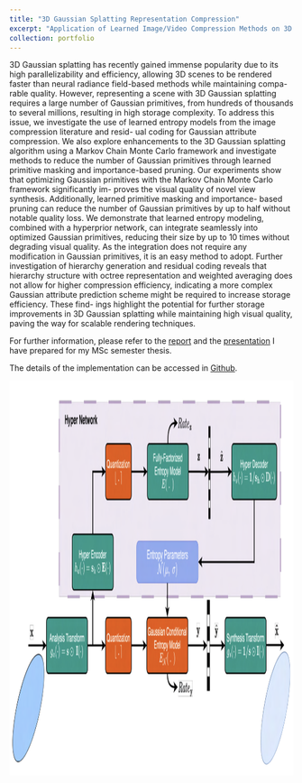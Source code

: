 ```yaml
---
title: "3D Gaussian Splatting Representation Compression"
excerpt: "Application of Learned Image/Video Compression Methods on 3D Gaussian Splatting"
collection: portfolio
---
```


3D Gaussian splatting has recently gained immense popularity due to its high parallelizability and efficiency,
allowing 3D scenes to be rendered faster than neural radiance field-based methods while maintaining compa-
rable quality. However, representing a scene with 3D Gaussian splatting requires a large number of Gaussian
primitives, from hundreds of thousands to several millions, resulting in high storage complexity. To address
this issue, we investigate the use of learned entropy models from the image compression literature and resid-
ual coding for Gaussian attribute compression. We also explore enhancements to the 3D Gaussian splatting
algorithm using a Markov Chain Monte Carlo framework and investigate methods to reduce the number
of Gaussian primitives through learned primitive masking and importance-based pruning. Our experiments
show that optimizing Gaussian primitives with the Markov Chain Monte Carlo framework significantly im-
proves the visual quality of novel view synthesis. Additionally, learned primitive masking and importance-
based pruning can reduce the number of Gaussian primitives by up to half without notable quality loss. We
demonstrate that learned entropy modeling, combined with a hyperprior network, can integrate seamlessly
into optimized Gaussian primitives, reducing their size by up to 10 times without degrading visual quality.
As the integration does not require any modification in Gaussian primitives, it is an easy method to adopt.
Further investigation of hierarchy generation and residual coding reveals that hierarchy structure with octree
representation and weighted averaging does not allow for higher compression efficiency, indicating a more
complex Gaussian attribute prediction scheme might be required to increase storage efficiency. These find-
ings highlight the potential for further storage improvements in 3D Gaussian splatting while maintaining
high visual quality, paving the way for scalable rendering techniques.

For further information, please refer to the [report](/files/3dgs-compression/3D-GS-Compression.pdf) and the [presentation](/files/3dgs-compression/3D-GS-Compression.pptx) I have prepared for my MSc semester thesis.

The details of the implementation can be accessed in [Github](https://github.com/erenovic/GSCompression).

<img src='/files/3dgs-compression/3dgs-compression.png' alt='3D Gaussian Splatting Representation Compression' width='600' height='700'>

